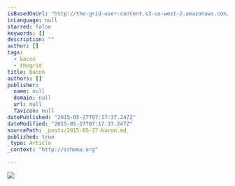 ```yaml
---
isBasedOnUrl: "http://the-grid-user-content.s3-us-west-2.amazonaws.com/ca5f3da1-bc49-4bba-9c6d-a8476abd5065.png"
inLanguage: null
starred: false
keywords: []
description: ""
author: []
tags:
  - bacon
  - thegrid
title: Bacon
authors: []
publisher:
  name: null
  domain: null
  url: null
  favicon: null
datePublished: "2015-05-27T07:17:37.247Z"
dateModified: "2015-05-27T07:17:37.247Z"
sourcePath: _posts/2015-05-27-bacon.md
published: true
_type: Article
_context: "http://schema.org"

---
```

![](http://the-grid-user-content.s3-us-west-2.amazonaws.com/ca5f3da1-bc49-4bba-9c6d-a8476abd5065.png)